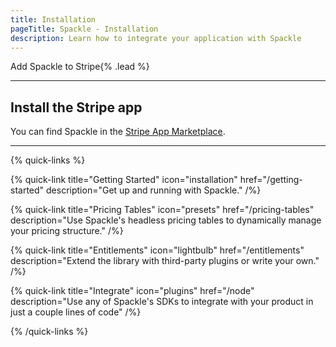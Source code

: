 ```yaml
---
title: Installation
pageTitle: Spackle - Installation
description: Learn how to integrate your application with Spackle
---
```


Add Spackle to Stripe{% .lead %}

---

## Install the Stripe app

You can find Spackle in the [Stripe App Marketplace](https://marketplace.stripe.com/).

---


{% quick-links %}

{% quick-link title="Getting Started" icon="installation" href="/getting-started" description="Get up and running with Spackle." /%}

{% quick-link title="Pricing Tables" icon="presets" href="/pricing-tables" description="Use Spackle's headless pricing tables to dynamically manage your pricing structure." /%}

{% quick-link title="Entitlements" icon="lightbulb" href="/entitlements" description="Extend the library with third-party plugins or write your own." /%}

{% quick-link title="Integrate" icon="plugins" href="/node" description="Use any of Spackle's SDKs to integrate with your product in just a couple lines of code" /%}

{% /quick-links %}